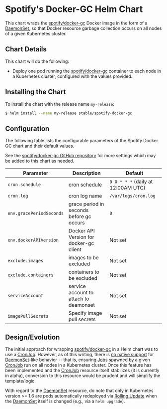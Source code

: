 # Spotify's Docker-GC Helm Chart

This chart wraps the [spotify/docker-gc][] Docker image in the form of a [DaemonSet][], so that Docker resource garbage collection occurs on all nodes of a given Kubernetes cluster.

## Chart Details
This chart will do the following:

* Deploy one pod running the [spotify/docker-gc][] container to each node in a Kubernetes cluster, configured with the values provided.

## Installing the Chart

To install the chart with the release name `my-release`:

```bash
$ helm install --name my-release stable/spotify-docker-gc
```

## Configuration

The following table lists the configurable parameters of the Spotify Docker GC chart and their default values.

See the [spotify/docker-gc GitHub repository][] for more settings which may be added to this chart as needed.

| Parameter                         | Description                              | Default                                 |
| --------------------------------- | ---------------------------------------- | --------------------------------------- |
| `cron.schedule`                   | cron schedule                            | `0 0 * * *` (daily at 12:00AM UTC)      |
| `cron.log`                        | cron log name                            | `/var/logs/cron.log`                    |
| `env.gracePeriodSeconds`          | grace period in seconds before gc occurs | `0`                                     |
| `env.dockerAPIVersion`            | Docker API Version for docker-gc client  | Not set                                 |
| `exclude.images`                  | images to be excluded                    | Not set                                 |
| `exclude.containers`              | containers to be excluded                | Not set                                 |
| `serviceAccount`                  | service account to attach to deamonset   | Not set                                 |
| `imagePullSecrets`                | Specify image pull secrets               | Not set                                 |

## Design/Evolution

The initial approach for wrapping [spotify/docker-gc][] in a Helm chart was to use a [CronJob][].  However, as of this writing, there is [no native support](https://github.com/kubernetes/kubernetes/issues/36601) for [DaemonSet][]-like behavior -- that is, ensuring [Job][]s spawned by a given [CronJob][] run on all nodes in a Kubernetes cluster.  Once this feature has been implemented and the [CronJob][] resource itself stabilizes (it is currently in alpha), conversion to this resource would be prudent and will simplify the template/logic.

With regard to the [DaemonSet][] resource, do note that only in Kubernetes version >= 1.6 are pods automatically redeployed via [Rolling Update](https://github.com/kubernetes/kubernetes/issues/22543) when the [DaemonSet][] itself is changed (e.g., via a `helm upgrade`).


[spotify/docker-gc]: https://hub.docker.com/r/spotify/docker-gc/
[spotify/docker-gc GitHub repository]: https://github.com/spotify/docker-gc
[DaemonSet]: https://kubernetes.io/docs/concepts/workloads/controllers/daemonset
[CronJob]: https://kubernetes.io/docs/concepts/workloads/controllers/cron-jobs/
[Job]: https://kubernetes.io/docs/concepts/workloads/controllers/jobs-run-to-completion/
